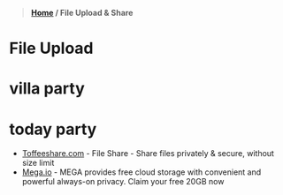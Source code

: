> **[Home](https://github.com/RakeshKengale/Bookmark)  /  File Upload & Share**
# File Upload
# villa party
# today party

- [Toffeeshare.com](https://toffeeshare.com/) - File Share - Share files privately & secure, without size limit
- [Mega.io](https://mega.io/) - MEGA provides free cloud storage with convenient and powerful always-on privacy. Claim your free 20GB now
